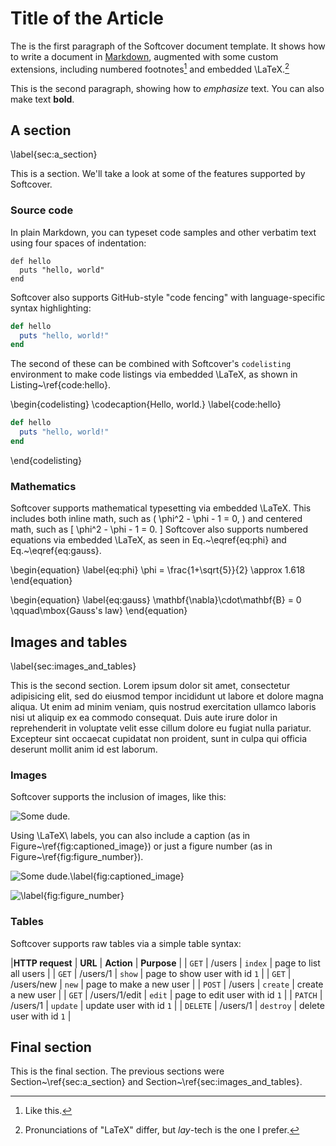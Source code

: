 # Title of the Article

The is the first paragraph of the Softcover document template. It shows how to write a document in [Markdown](http://daringfireball.net/projects/markdown/), augmented with some custom extensions, including numbered footnotes[^sample-footnote] and embedded \LaTeX.[^pronunciation]

This is the second paragraph, showing how to *emphasize* text. You can also make text **bold**.

## A section
\label{sec:a_section}

This is a section. We'll take a look at some of the features supported by Softcover.

### Source code

In plain Markdown, you can typeset code samples and other verbatim text using four spaces of indentation:

    def hello
      puts "hello, world"
    end

Softcover also supports GitHub-style "code fencing" with language-specific syntax highlighting:

```ruby
def hello
  puts "hello, world!"
end
```

The second of these can be combined with Softcover's `codelisting` environment to make code listings via embedded \LaTeX, as shown in Listing~\ref{code:hello}.

\begin{codelisting}
\codecaption{Hello, world.}
\label{code:hello}
```ruby
def hello
  puts "hello, world!"
end
```
\end{codelisting}


### Mathematics

Softcover supports mathematical typesetting via embedded \LaTeX. This includes both inline math, such as \( \phi^2 - \phi - 1 = 0, \) and centered math, such as
\[ \phi^2 - \phi - 1 = 0. \]
Softcover also supports numbered equations via embedded \LaTeX, as seen in Eq.~\eqref{eq:phi} and Eq.~\eqref{eq:gauss}.

\begin{equation}
\label{eq:phi}
\phi = \frac{1+\sqrt{5}}{2} \approx 1.618
\end{equation}

\begin{equation}
\label{eq:gauss}
\mathbf{\nabla}\cdot\mathbf{B} = 0 \qquad\mbox{Gauss's law}
\end{equation}


## Images and tables
\label{sec:images_and_tables}

This is the second section. Lorem ipsum dolor sit amet, consectetur adipisicing elit, sed do eiusmod
tempor incididunt ut labore et dolore magna aliqua. Ut enim ad minim veniam,
quis nostrud exercitation ullamco laboris nisi ut aliquip ex ea commodo
consequat. Duis aute irure dolor in reprehenderit in voluptate velit esse
cillum dolore eu fugiat nulla pariatur. Excepteur sint occaecat cupidatat non
proident, sunt in culpa qui officia deserunt mollit anim id est laborum.

### Images

Softcover supports the inclusion of images, like this:

![Some dude.](images/01_michael_hartl_headshot.jpg)

Using \LaTeX\ labels, you can also include a caption (as in Figure~\ref{fig:captioned_image}) or just a figure number (as in Figure~\ref{fig:figure_number}).

![Some dude.\label{fig:captioned_image}](images/01_michael_hartl_headshot.jpg)

![\label{fig:figure_number}](images/01_michael_hartl_headshot.jpg)

### Tables

Softcover supports raw tables via a simple table syntax:

|**HTTP request** | **URL** | **Action** | **Purpose** |
| `GET` | /users | `index` | page to list all users |
| `GET` | /users/1 | `show` | page to show user with id `1` |
| `GET` | /users/new | `new` | page to make a new user |
| `POST` | /users | `create` | create a new user |
| `GET` | /users/1/edit | `edit` | page to edit user with id `1` |
| `PATCH` | /users/1 | `update` | update user with id `1` |
| `DELETE` | /users/1 | `destroy` | delete user with id `1` |


## Final section

This is the final section. The previous sections were Section~\ref{sec:a_section} and Section~\ref{sec:images_and_tables}.

[^sample-footnote]: Like this.

[^pronunciation]: Pronunciations of "LaTeX" differ, but *lay*-tech is the one I prefer.
